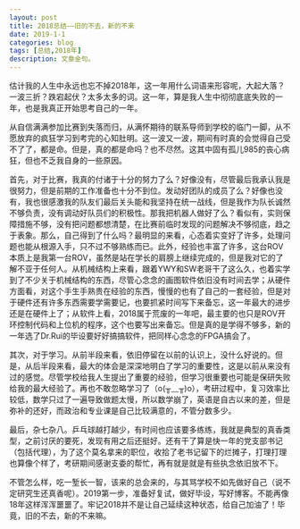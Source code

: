 ```yaml
---
layout: post
title: 2018总结——旧的不去，新的不来
date: 2019-1-1
categories: blog
tags: [总结,2018年]
description: 文章金句。
---
```

估计我的人生中永远也忘不掉2018年，这一年用什么词语来形容呢，大起大落？一波三折？跌宕起伏？太多太多的词。这一年，算是我人生中彻彻底底失败的一年，也是我真正开始思考自己的一年。  

从自信满满参加比赛到失落而归，从满怀期待的联系导师到学校的临门一脚，从不愿放弃的疯狂学习到考完的心知肚明。这一波又一波，期间有时真的会觉得自己受不了了，都是命。但是，真的都是命吗？也不尽然。这其中固有孤儿985的丧心病狂，但也不乏我自身的一些原因。  

首先，对于比赛，我真的付诸于十分的努力了么？好像没有，尽管最后我承认我是很努力，但是前期的工作准备也十分不到位。发动好团队的成员了么？好像也没有，我也很感激我的队友们最后关头能和我坚持在统一战线，但是我作为队长诚然不够负责，没有调动好队员们的积极性。那我把机器人做好了么？看似有，实则保障措施不够，没有把问题都想清楚，在比赛前临时发现的问题解决不够彻底，趋之于表象。那么，自己得到了什么吗？最明显的来看，心态着实变好了许多，处理问题也能从根源入手，只不过不够熟练而已。此外，经验也丰富了许多，这台ROV本质上是我第一台ROV，虽然是站在学长的肩膀上继续完成的，但是我对它的了解不亚于任何人。从机械结构上来看，跟着YWY和SW老哥干了这么久，也着实学到了不少关于机械结构的东西，尽管心念念的画图软件依旧没有时间去学；从硬件方面看，对这个手生手熟贵在经验的东西，慢慢的也有了自己的一套经验，但是对于硬件还有许多东西需要学需要记，也要抓紧时间写下来备忘，这一年最大的进步还是在硬件上了；从软件上看，2018属于荒废的一年吧，最主要的也只是ROV开环控制代码和上位机的程序，这个也要写出来备忘。但是真的是学得不够多，新的一年选了Dr.Rui的毕设要好好搞搞软件，把同样心念念的FPGA搞会了。    

其次，对于学习。从前半段来看，依旧停留在以前的认识上，没什么好说的。但是，从后半段来看，最大的体会是深深地明白了学习的重要性，这是以前从来没有过的感觉。尽管学校给我人生提出了重要的经验，但学习很重要也可能是保研失败给我的最大经验了。再也不敢忽略学习了（o(╥﹏╥)o），考研过程中，复习效率比较低，数学只过了一遍导致做题太慢，所以数学崩了，英语是自古以来的差，但是弥补的还好，而政治和专业课是自己比较满意的，不管分数多少。  

最后，杂七杂八。乒乓球越打越少，有时间也应该要多练练，我就是典型的真香类型，之前讨厌的要死，发现有用之后还挺好。还有干了算是快一年的党支部书记（包括代理），为了这个莫名拿来的职位，收拾了老书记留下的烂摊子，打理打理也算像个样了，考研期间感谢支委的帮忙，再有就是就是有些执念依旧放不下。  

不管怎么样，吃一堑长一智，该来的总会来的，与其骂学校不如先做好自己（说不定研究生还真香呢）。2019第一步，准备好复试，做好毕设，写好博客。不能再像18年这样浑浑噩噩了。牢记2018并不是让自己延续这种状态，给自己加油了！毕竟，旧的不去，新的不来嘛。